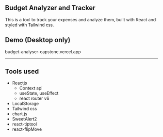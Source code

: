 ## Budget Analyzer and Tracker

This is a tool to track your expenses and analyze them, built with React and styled with Tailwind css.

## Demo (Desktop only)
budget-analyser-capstone.vercel.app

---



## Tools used

-   Reactjs
    -   Context api
    -   useState, useEffect
    -   react router v6
-   LocalStorage
-   Tailwind css
-   chart.js
-   SweetAlert2
-   react-tiptool
-   react-flipMove
